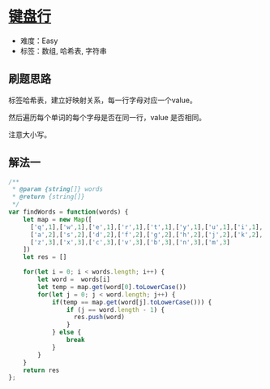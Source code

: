 # [键盘行](https://leetcode-cn.com/problems/keyboard-row/)

- 难度：Easy
- 标签：数组, 哈希表, 字符串

## 刷题思路

标签哈希表，建立好映射关系，每一行字母对应一个value。

然后遍历每个单词的每个字母是否在同一行，value 是否相同。

注意大小写。

## 解法一
```js
/**
 * @param {string[]} words
 * @return {string[]}
 */
var findWords = function(words) {
    let map = new Map([
      ['q',1],['w',1],['e',1],['r',1],['t',1],['y',1],['u',1],['i',1],['o',1],['p',1],
      ['a',2],['s',2],['d',2],['f',2],['g',2],['h',2],['j',2],['k',2],['l',2],
      ['z',3],['x',3],['c',3],['v',3],['b',3],['n',3],['m',3]
    ])
    let res = []

    for(let i = 0; i < words.length; i++) {
        let word =  words[i]
        let temp = map.get(word[0].toLowerCase())
        for(let j = 0; j < word.length; j++) {          
            if(temp == map.get(word[j].toLowerCase())) {
                if (j == word.length - 1) {
                  res.push(word)
                }
            } else {
                break
            }
        }
    }
    return res
};
```